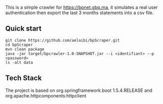 

This is a simple crawler for https://bpnet.gbp.ma, it simulates a real user  authentication then export the last 3 months statements into a csv file.


Quick start
----------

    git clone https://github.com/aelaibi/bpScraper.git
    cd bpScraper
    mvn clean package
    java -jar target/bpcrawler-1.0-SNAPSHOT.jar --i <identifiant> --p <password>
    ls -alt data

    
Tech Stack
----------

The project is based on org.springframework.boot 1.5.4.RELEASE and org.apache.httpcomponents:httpclient
